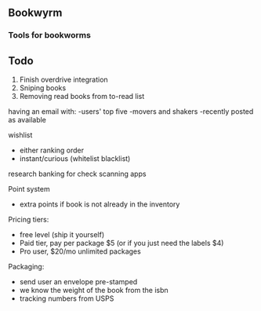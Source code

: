 ## Bookwyrm

### Tools for bookworms

## Todo

1. Finish overdrive integration
2. Sniping books
3. Removing read books from to-read list




having an email with:
-users' top five
-movers and shakers
-recently posted as available


wishlist
- either ranking order
- instant/curious (whitelist blacklist)

research banking for check scanning apps


Point system
- extra points if book is not already in the inventory


Pricing tiers:
- free level (ship it yourself)
- Paid tier, pay per package $5 (or if you just need the labels $4)
- Pro user, $20/mo unlimited packages

Packaging:
- send user an envelope pre-stamped
- we know the weight of the book from the isbn
- tracking numbers from USPS
